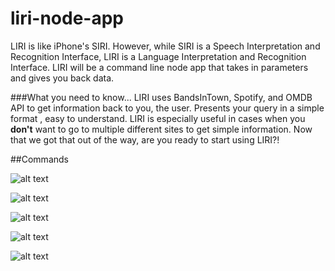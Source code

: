 # liri-node-app
LIRI is like iPhone's SIRI. However, while SIRI is a Speech Interpretation and Recognition Interface, LIRI is a Language Interpretation and Recognition Interface. LIRI will be a command line node app that takes in parameters and gives you back data.

###What you need to know...
LIRI uses BandsInTown, Spotify, and OMDB API to get information back to you, the user. Presents your query in a simple format , easy to understand. LIRI is especially useful in cases when you **don't** want to go to multiple different sites to get simple information. Now that we got that out of the way, are you ready to start using LIRI?!

##Commands

![alt text](https://i.ibb.co/RPjnv0V/liri-commands.jpg")

![alt text](https://i.ibb.co/F7zdcgN/concert-ths.jpg")

![alt text](https://i.ibb.co/DLt0FRY/spotify-this-song.jpg")

![alt text](https://i.ibb.co/ZGF42kB/movie-this.jpg")

![alt text](https://i.ibb.co/xJrD6S7/do-what-it-says.jpg")

